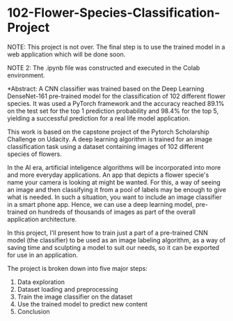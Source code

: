 # 102-Flower-Species-Classification-Project

NOTE: This project is not over. The final step is to use the trained model in a web application which will be done soon.

NOTE 2: The .ipynb file was constructed and executed in the Colab environment.

*Abstract: A CNN classifier was trained based on the Deep Learning DenseNet-161 pre-trained model for the classification of 102 different flower species. It was used a PyTorch framework and the accuracy reached 89.1% on the test set for the top 1 prediction probability and 98.4% for the top 5, yielding a successful prediction for a real life model application.

This work is based on the capstone project of the Pytorch Scholarship Challenge on Udacity. A deep learning algorithm is trained for an image classification task using a dataset containing images of 102 different species of flowers.

In the AI era, artificial inteligence algorithms will be incorporated into more and more everyday applications. An app that depicts a flower specie's name your camera is looking at might be wanted. For this, a way of seeing an image and then classifying it from a pool of labels may be enough to give what is needed. In such a situation, you want to include an image classifier in a smart phone app. Hence, we can use a deep learning model, pre-trained on hundreds of thousands of images as part of the overall application architecture.

In this project, I'll present how to train just a part of a pre-trained CNN model (the classifier) to be used as an image labeling algorithm, as a way of saving time and sculpting a model to suit our needs, so it can be exported for use in an application.

The project is broken down into five major steps:
1) Data exploration
2) Dataset loading and preprocessing
3) Train the image classifier on the dataset
4) Use the trained model to predict new content
5) Conclusion
